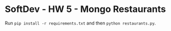 # SoftDev - HW 5 - Mongo Restaurants

Run `pip install -r requirements.txt`
and then `python restaurants.py`.
